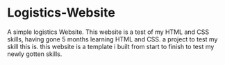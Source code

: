 # Logistics-Website
A simple logistics Website. 
This website is a test of my HTML and CSS skills,
having gone 5 months learning HTML and CSS.
a project to test my skill this is.
this website is a template i built from start to finish to test my newly gotten skills.
